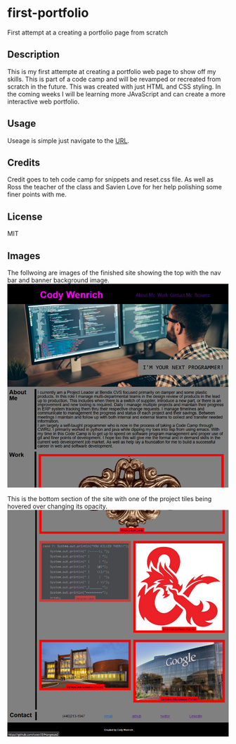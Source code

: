 # first-portfolio
First attempt at a creating a portfolio page from scratch

## Description

This is my first attempte at creating a portfolio web page to show off my 
skills. This is part of a code camp and will be revamped or recreated from
scratch in the future. This was created with just HTML and CSS styling. In
the coming weeks I will be learning more JAvaScript and can create a more
interactive web portfolio.

## Usage

Useage is simple just navigate to the [URL](https://cwen13.github.io/first-portfolio/).

## Credits

Credit goes to teh code camp for snippets and reset.css file. As well as 
Ross the teacher of the class and Savien Love for her help polishing some
finer points with me.

## License

MIT

## Images

The follwoing are images of the finished site showing the top with the nav
bar and banner background image.
![Top section of my protfolio page](assets/images/site-top.png)

This is the bottom section of the site with one of the project tiles being
hovered over changing its opacity.
![Bottom section of my protfolio page](assets/images/site-bot.png)
